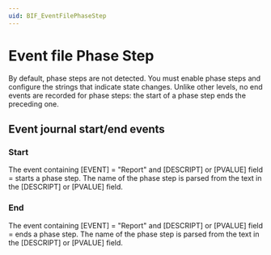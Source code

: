 ```yaml
---
uid: BIF_EventFilePhaseStep
---
```


# Event file Phase Step

<!-- Customized for FactoryTalk. Removed headings related to SQL. -->

By default, phase steps are not detected. You must enable phase steps and configure the strings that indicate state changes. Unlike other levels, no end events are recorded for phase steps: the start of a phase step ends the preceding one.

## Event journal start/end events

### Start

The event containing [EVENT] = "Report" and [DESCRIPT] or [PVALUE] field = <Start Substring> starts a phase step. The name of the phase step is parsed from the text in the [DESCRIPT] or [PVALUE] field.

### End

The event containing [EVENT] = "Report" and [DESCRIPT] or [PVALUE] field = <End Substring> ends a phase step. The name of the phase step is parsed from the text in the [DESCRIPT] or [PVALUE] field.
